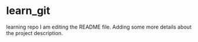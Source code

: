 # learn_git
learning repo
I am editing the README file. Adding some more details about the project
 description.
